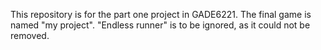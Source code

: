 This repository is for the part one project in GADE6221. The final game is named "my project". "Endless runner" is to be ignored, as it could not be removed.
